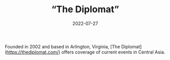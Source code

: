 ﻿---
countries: ["Kazakhstan"]
category: [“Independent media”]
tags: [“media publication”, “news”, “International media”]
dates: [2022-2022]
data_type: [“news”] 
title: [“The Diplomat”]
date: [2022-07-27]
language: [“English”]
description: [Offers coverage of current events in Central Asia. ]
---

Founded in 2002 and based in Arlington, Virginia, [The Diplomat] (https://thediplomat.com/) offers coverage of current events in Central Asia. 
